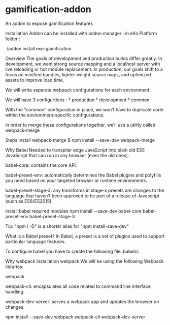 # gamification-addon 
An addon to expose gamification features


Installation
Addon can be installed with addon manager : in eXo Platform folder :

./addon install exo-gamification 

Overview
The goals of development and production builds differ greatly. In development, we want strong source mapping and a localhost server with live reloading or hot module replacement. In production, our goals shift to a focus on minified bundles, lighter weight source maps, and optimized assets to improve load time.

We will write separate webpack configurations for each environment.

We will have 3 configurtions : * production * development * common

With the "common" configuration in place, we won’t have to duplicate code within the environment-specific configurations.

In order to merge these configurations together, we’ll use a utility called webpack-merge

Steps
Install webpack-merge
$ npm install --save-dev webpack-merge

Why Babel
Needed to transpiler edge JavaScript into plain old ES5 JavaScript that can run in any browser (even the old ones).

babel-core: contains the core API.

babel-preset-env: automatically determines the Babel plugins and polyfills you need based on your targeted browser or runtime environments.

babel-preset-stage-3: any transforms in stage-x presets are changes to the language that haven’t been approved to be part of a release of Javascript (such as ES6/ES2015).

Install babel required modules
npm install --save-dev babel-core babel-preset-env babel-preset-stage-3

Tip: "npm i -D" is a shorter alias for "npm install-save-dev"

What is a Babel preset?
In Babel, a preset is a set of plugins used to support particular language features.

To configure babel you have to create the following file .babelrc

Why webpack
Installation webpack
We will be using the following Webpack libraries:

webpack

webpack-cli: encapsulates all code related to command line interface handling.

webpack-dev-server: serves a webpack app and updates the browser on changes.

npm install --save-dev webpack webpack-cli webpack-dev-server
